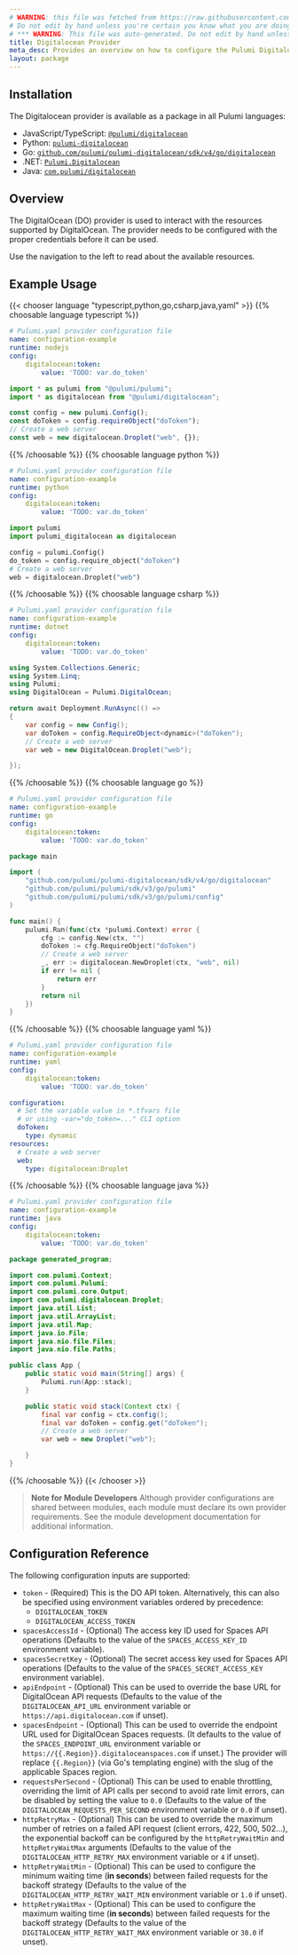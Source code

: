 ```yaml
---
# WARNING: this file was fetched from https://raw.githubusercontent.com/pulumi/pulumi-digitalocean/v4.39.0/docs/_index.md
# Do not edit by hand unless you're certain you know what you are doing!
# *** WARNING: This file was auto-generated. Do not edit by hand unless you're certain you know what you are doing! ***
title: Digitalocean Provider
meta_desc: Provides an overview on how to configure the Pulumi Digitalocean provider.
layout: package
---
```

## Installation

The Digitalocean provider is available as a package in all Pulumi languages:

* JavaScript/TypeScript: [`@pulumi/digitalocean`](https://www.npmjs.com/package/@pulumi/digitalocean)
* Python: [`pulumi-digitalocean`](https://pypi.org/project/pulumi-digitalocean/)
* Go: [`github.com/pulumi/pulumi-digitalocean/sdk/v4/go/digitalocean`](https://github.com/pulumi/pulumi-digitalocean)
* .NET: [`Pulumi.Digitalocean`](https://www.nuget.org/packages/Pulumi.Digitalocean)
* Java: [`com.pulumi/digitalocean`](https://central.sonatype.com/artifact/com.pulumi/digitalocean)
## Overview

The DigitalOcean (DO) provider is used to interact with the
resources supported by DigitalOcean. The provider needs to be configured
with the proper credentials before it can be used.

Use the navigation to the left to read about the available resources.
## Example Usage

{{< chooser language "typescript,python,go,csharp,java,yaml" >}}
{{% choosable language typescript %}}
```yaml
# Pulumi.yaml provider configuration file
name: configuration-example
runtime: nodejs
config:
    digitalocean:token:
        value: 'TODO: var.do_token'

```
```typescript
import * as pulumi from "@pulumi/pulumi";
import * as digitalocean from "@pulumi/digitalocean";

const config = new pulumi.Config();
const doToken = config.requireObject("doToken");
// Create a web server
const web = new digitalocean.Droplet("web", {});
```
{{% /choosable %}}
{{% choosable language python %}}
```yaml
# Pulumi.yaml provider configuration file
name: configuration-example
runtime: python
config:
    digitalocean:token:
        value: 'TODO: var.do_token'

```
```python
import pulumi
import pulumi_digitalocean as digitalocean

config = pulumi.Config()
do_token = config.require_object("doToken")
# Create a web server
web = digitalocean.Droplet("web")
```
{{% /choosable %}}
{{% choosable language csharp %}}
```yaml
# Pulumi.yaml provider configuration file
name: configuration-example
runtime: dotnet
config:
    digitalocean:token:
        value: 'TODO: var.do_token'

```
```csharp
using System.Collections.Generic;
using System.Linq;
using Pulumi;
using DigitalOcean = Pulumi.DigitalOcean;

return await Deployment.RunAsync(() =>
{
    var config = new Config();
    var doToken = config.RequireObject<dynamic>("doToken");
    // Create a web server
    var web = new DigitalOcean.Droplet("web");

});

```
{{% /choosable %}}
{{% choosable language go %}}
```yaml
# Pulumi.yaml provider configuration file
name: configuration-example
runtime: go
config:
    digitalocean:token:
        value: 'TODO: var.do_token'

```
```go
package main

import (
	"github.com/pulumi/pulumi-digitalocean/sdk/v4/go/digitalocean"
	"github.com/pulumi/pulumi/sdk/v3/go/pulumi"
	"github.com/pulumi/pulumi/sdk/v3/go/pulumi/config"
)

func main() {
	pulumi.Run(func(ctx *pulumi.Context) error {
		cfg := config.New(ctx, "")
		doToken := cfg.RequireObject("doToken")
		// Create a web server
		_, err := digitalocean.NewDroplet(ctx, "web", nil)
		if err != nil {
			return err
		}
		return nil
	})
}
```
{{% /choosable %}}
{{% choosable language yaml %}}
```yaml
# Pulumi.yaml provider configuration file
name: configuration-example
runtime: yaml
config:
    digitalocean:token:
        value: 'TODO: var.do_token'

```
```yaml
configuration:
  # Set the variable value in *.tfvars file
  # or using -var="do_token=..." CLI option
  doToken:
    type: dynamic
resources:
  # Create a web server
  web:
    type: digitalocean:Droplet
```
{{% /choosable %}}
{{% choosable language java %}}
```yaml
# Pulumi.yaml provider configuration file
name: configuration-example
runtime: java
config:
    digitalocean:token:
        value: 'TODO: var.do_token'

```
```java
package generated_program;

import com.pulumi.Context;
import com.pulumi.Pulumi;
import com.pulumi.core.Output;
import com.pulumi.digitalocean.Droplet;
import java.util.List;
import java.util.ArrayList;
import java.util.Map;
import java.io.File;
import java.nio.file.Files;
import java.nio.file.Paths;

public class App {
    public static void main(String[] args) {
        Pulumi.run(App::stack);
    }

    public static void stack(Context ctx) {
        final var config = ctx.config();
        final var doToken = config.get("doToken");
        // Create a web server
        var web = new Droplet("web");

    }
}
```
{{% /choosable %}}
{{< /chooser >}}

> **Note for Module Developers** Although provider configurations are shared between modules, each module must
declare its own provider requirements. See the module development documentation for additional information.
## Configuration Reference

The following configuration inputs are supported:

* `token` - (Required) This is the DO API token. Alternatively, this can also be specified
  using environment variables ordered by precedence:
  * `DIGITALOCEAN_TOKEN`
  * `DIGITALOCEAN_ACCESS_TOKEN`
* `spacesAccessId` - (Optional) The access key ID used for Spaces API
  operations (Defaults to the value of the `SPACES_ACCESS_KEY_ID` environment
  variable).
* `spacesSecretKey` - (Optional) The secret access key used for Spaces API
  operations (Defaults to the value of the `SPACES_SECRET_ACCESS_KEY`
  environment variable).
* `apiEndpoint` - (Optional) This can be used to override the base URL for
  DigitalOcean API requests (Defaults to the value of the `DIGITALOCEAN_API_URL`
  environment variable or `https://api.digitalocean.com` if unset).
* `spacesEndpoint` - (Optional) This can be used to override the endpoint URL
  used for DigitalOcean Spaces requests. (It defaults to the value of the
  `SPACES_ENDPOINT_URL` environment variable or `https://{{.Region}}.digitaloceanspaces.com`
  if unset.) The provider will replace `{{.Region}}` (via Go's templating engine) with the slug
  of the applicable Spaces region.
* `requestsPerSecond` - (Optional) This can be used to enable throttling, overriding the limit
  of API calls per second to avoid rate limit errors, can be disabled by setting the value
  to `0.0` (Defaults to the value of the `DIGITALOCEAN_REQUESTS_PER_SECOND` environment
  variable or `0.0` if unset).
* `httpRetryMax` - (Optional) This can be used to override the maximum number
  of retries on a failed API request (client errors, 422, 500, 502...), the exponential
  backoff can be configured by the `httpRetryWaitMin` and `httpRetryWaitMax` arguments
  (Defaults to the value of the `DIGITALOCEAN_HTTP_RETRY_MAX` environment variable or
  `4` if unset).
* `httpRetryWaitMin` - (Optional) This can be used to configure the minimum
  waiting time (**in seconds**) between failed requests for the backoff strategy
  (Defaults to the value of the `DIGITALOCEAN_HTTP_RETRY_WAIT_MIN` environment
  variable or `1.0` if unset).
* `httpRetryWaitMax` - (Optional) This can be used to configure the maximum
  waiting time (**in seconds**) between failed requests for the backoff strategy
  (Defaults to the value of the `DIGITALOCEAN_HTTP_RETRY_WAIT_MAX` environment
  variable or `30.0` if unset).